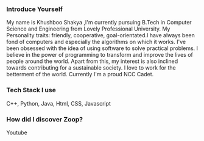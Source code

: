 ### Introduce Yourself
My name is Khushboo Shakya ,I'm currently pursuing B.Tech in Computer Science and Engineering from Lovely Professional University. My Personality traits: friendly, cooperative, goal-orientated.I have always been fond of computers and especially the algorithms on which it works. I've been obsessed with the idea of using software to solve practical problems. I believe in the power of programming to transform and improve the lives of people around the world.
Apart from this, my interest is also inclined towards contributing for a sustainable society. I love to work for the betterment of the world. Currently I'm a proud NCC Cadet.

### Tech Stack I use
C++, Python, Java, Html, CSS, Javascript

### How did I discover Zoop?
Youtube
